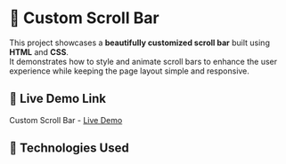 # 🎨 Custom Scroll Bar

This project showcases a **beautifully customized scroll bar** built using **HTML** and **CSS**.  
It demonstrates how to style and animate scroll bars to enhance the user experience while keeping the page layout simple and responsive.

## 🔗 Live Demo Link

Custom Scroll Bar - [Live Demo](https://prakruthi-g-h.github.io/HTML-AND-CSS-MINI-PROJECTS/Custom-ScrollBar)

## 🔧 Technologies Used
